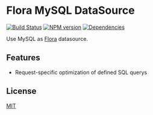 Flora MySQL DataSource
======================

[![Build Status](https://travis-ci.org/godmodelabs/flora-mysql.svg?branch=master)](https://travis-ci.org/godmodelabs/flora-mysql)
[![NPM version](https://badge.fury.io/js/flora-mysql.svg)](https://www.npmjs.com/package/flora-mysql)
[![Dependencies](https://img.shields.io/david/godmodelabs/flora-mysql.svg)](https://david-dm.org/godmodelabs/flora-mysql)

Use MySQL as [Flora](https://github.com/godmodelabs/flora) datasource.

Features
--------
- Request-specific optimization of defined SQL querys

License
-------

[MIT](LICENSE)
